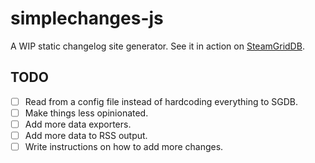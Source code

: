# simplechanges-js

A WIP static changelog site generator. See it in action on [SteamGridDB](https://changelog.steamgriddb.com/).

## TODO

- [ ] Read from a config file instead of hardcoding everything to SGDB.
- [ ] Make things less opinionated.
- [ ] Add more data exporters.
- [ ] Add more data to RSS output.
- [ ] Write instructions on how to add more changes.
